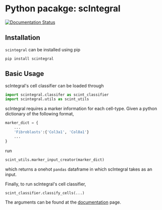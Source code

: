 # Python pacakge: scIntegral

[![Documentation Status](https://readthedocs.org/projects/scintegral/badge/?version=latest)](https://scintegral.readthedocs.io/en/latest/?badge=latest) 

## Installation

`scintegral` can be installed using pip
```
pip install scintegral
```

## Basic Usage

scIntegral's cell classifier can be loaded through
```python
import scintegral.classifer as scint_classifier
import scintegral.utils as scint_utils
```

scIntegral requires a marker information for each cell-type.
Given a python dictionary of the following format,
```python
marker_dict = {
	...
	'Fibroblasts':{'Col3a1', 'Col8a1'}
	...
}
```
 run 
```python
scint_utils.marker_input_creator(marker_dict)
```
which returns a onehot `pandas` dataframe in which scIntegral takes as an input.

Finally, to run scIntegral's cell classifier,
```python
scint_classifier.classify_cells(...)
```

The arguments can be found at the [documentation](https://scintegral.readthedocs.io/en/latest/index.html) page.




